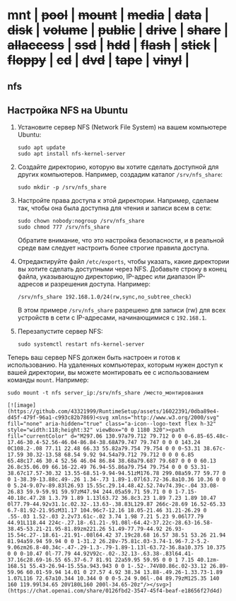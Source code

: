 # mnt | ~~pool~~ | ~~mount~~ | ~~media~~ | ~~data~~ | ~~disk~~ | ~~volume~~ | ~~public~~ | ~~drive~~ | ~~share~~ | ~~allaccess~~ | ~~ssd~~ | ~~hdd~~ | ~~flash~~ | ~~stick~~ | ~~floppy~~ | ~~cd~~ | ~~dvd~~ | ~~tape~~ | ~~vinyl~~ |
## nfs

## Настройка NFS на Ubuntu

1. Установите сервер NFS (Network File System) на вашем компьютере Ubuntu:

    ```shell
    sudo apt update
    sudo apt install nfs-kernel-server
    ```

2. Создайте директорию, которую вы хотите сделать доступной для других компьютеров. Например, создадим каталог `/srv/nfs_share`:

    ```shell
    sudo mkdir -p /srv/nfs_share
    ```

3. Настройте права доступа к этой директории. Например, сделаем так, чтобы она была доступна для чтения и записи всем в сети:

    ```shell
    sudo chown nobody:nogroup /srv/nfs_share
    sudo chmod 777 /srv/nfs_share
    ```

   Обратите внимание, что это настройка безопасности, и в реальной среде вам следует настроить более строгие правила доступа.

4. Отредактируйте файл `/etc/exports`, чтобы указать, какие директории вы хотите сделать доступными через NFS. Добавьте строку в конец файла, указывающую директорию, IP-адрес или диапазон IP-адресов и разрешения доступа. Например:

    ```shell
    /srv/nfs_share 192.168.1.0/24(rw,sync,no_subtree_check)
    ```

   В этом примере `/srv/nfs_share` разрешено для записи (rw) для всех устройств в сети с IP-адресами, начинающимися с `192.168.1`.

5. Перезапустите сервер NFS:

    ```shell
    sudo systemctl restart nfs-kernel-server
    ```

Теперь ваш сервер NFS должен быть настроен и готов к использованию. На удаленных компьютерах, которым нужен доступ к вашей директории, вы можете монтировать ее с использованием команды `mount`. Например:

```shell
sudo mount -t nfs server_ip:/srv/nfs_share /место_монтирования

[![image](https://github.com/43321999/RuntimeSetup/assets/16022391/0dba89e4-d45f-479f-96a1-c993c82b7869)<svg xmlns="http://www.w3.org/2000/svg" fill="none" aria-hidden="true" class="a-icon--logo-text flex h-32" style="width:118;height:32" viewBox="0 0 1180 320"><path fill="currentColor" d="M297.06 130.97a79.712 79.712 0 0 0-6.85-65.48c-17.46-30.4-52.56-46.04-86.84-38.68A79.747 79.747 0 0 0 143.24 0C108.2-.08 77.11 22.48 66.33 55.82a79.754 79.754 0 0 0-53.31 38.67c-17.59 30.32-13.58 68.54 9.92 94.54a79.712 79.712 0 0 0 6.85 65.48c17.46 30.4 52.56 46.04 86.84 38.68a79.687 79.687 0 0 0 60.13 26.8c35.06.09 66.16-22.49 76.94-55.86a79.754 79.754 0 0 0 53.31-38.67c17.57-30.32 13.55-68.51-9.94-94.51zM176.78 299.08a59.77 59.77 0 0 1-38.39-13.88c.49-.26 1.34-.73 1.89-1.07l63.72-36.8a10.36 10.36 0 0 0 5.24-9.07v-89.83l26.93 15.55c.29.14.48.42.52.74v74.39c-.04 33.08-26.83 59.9-59.91 59.97zM47.94 244.05a59.71 59.71 0 0 1-7.15-40.18c.47.28 1.3.79 1.89 1.13l63.72 36.8c3.23 1.89 7.23 1.89 10.47 0l77.79-44.92v31.1c.02.32-.13.63-.38.83L129.87 266c-28.69 16.52-65.33 6.7-81.92-21.95zM31.17 104.96c7-12.16 18.05-21.46 31.21-26.29 0 .55-.03 1.52-.03 2.2v73.61c-.02 3.74 1.98 7.21 5.23 9.06l77.79 44.91L118.44 224c-.27.18-.61.21-.91.08l-64.42-37.22c-28.63-16.58-38.45-53.21-21.95-81.89zm221.26 51.49-77.79-44.92 26.93-15.54c.27-.18.61-.21.91-.08l64.42 37.19c28.68 16.57 38.51 53.26 21.94 81.94a59.94 59.94 0 0 1-31.2 26.28v-75.81c.03-3.74-1.96-7.2-5.2-9.06zm26.8-40.34c-.47-.29-1.3-.79-1.89-1.13l-63.72-36.8a10.375 10.375 0 0 0-10.47 0l-77.79 44.92V92c-.02-.32.13-.63.38-.83l64.41-37.16c28.69-16.55 65.37-6.7 81.91 22a59.95 59.95 0 0 1 7.15 40.1zm-168.51 55.43-26.94-15.55a.943.943 0 0 1-.52-.74V80.86c.02-33.12 26.89-59.96 60.01-59.94 14.01 0 27.57 4.92 38.34 13.88-.49.26-1.33.73-1.89 1.07L116 72.67a10.344 10.344 0 0 0-5.24 9.06l-.04 89.79zM125.35 140 160 119.99l34.65 20V180L160 200l-34.65-20z"/></svg>](https://chat.openai.com/share/0126fbd2-3547-45f4-beaf-e18656f27d4d)
